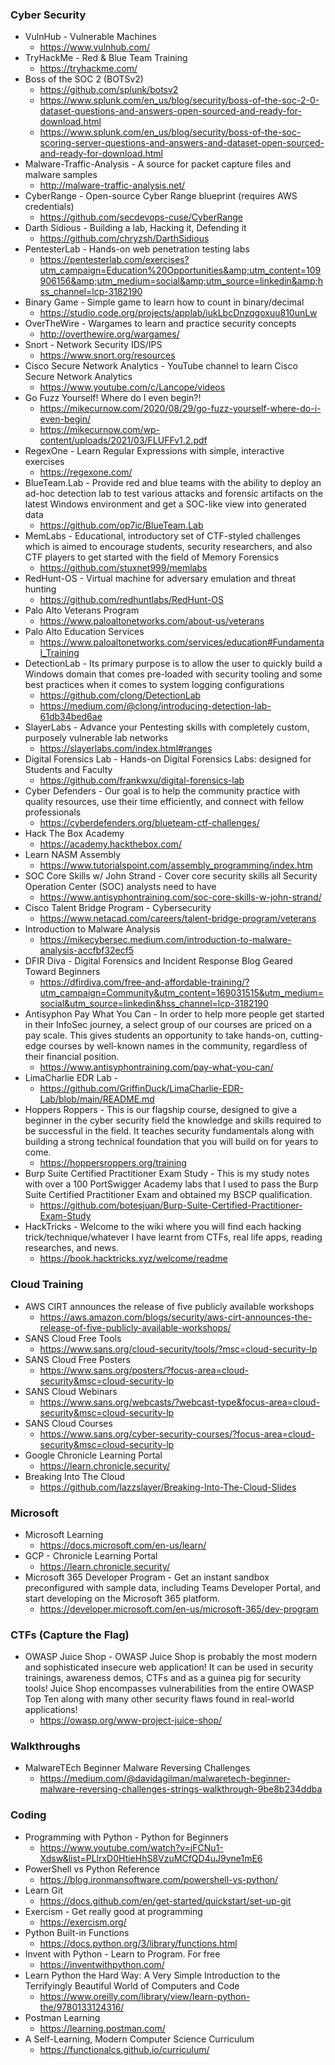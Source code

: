 
### **Cyber Security**
- VulnHub - Vulnerable Machines
  - https://www.vulnhub.com/
- TryHackMe - Red & Blue Team Training
  - https://tryhackme.com/
- Boss of the SOC 2 (BOTSv2)
  - https://github.com/splunk/botsv2
  - https://www.splunk.com/en_us/blog/security/boss-of-the-soc-2-0-dataset-questions-and-answers-open-sourced-and-ready-for-download.html
  - https://www.splunk.com/en_us/blog/security/boss-of-the-soc-scoring-server-questions-and-answers-and-dataset-open-sourced-and-ready-for-download.html
- Malware-Traffic-Analysis - A source for packet capture files and malware samples
  - http://malware-traffic-analysis.net/
- CyberRange - Open-source Cyber Range blueprint (requires AWS credentials)
  - https://github.com/secdevops-cuse/CyberRange
- Darth Sidious - Building a lab, Hacking it, Defending it
  - https://github.com/chryzsh/DarthSidious
- PentesterLab - Hands-on web penetration testing labs
  - https://pentesterlab.com/exercises?utm_campaign=Education%20Opportunities&amp;utm_content=109906156&amp;utm_medium=social&amp;utm_source=linkedin&amp;hss_channel=lcp-3182190
- Binary Game - Simple game to learn how to count in binary/decimal
  - https://studio.code.org/projects/applab/iukLbcDnzqgoxuu810unLw
- OverTheWire - Wargames to learn and practice security concepts
  - http://overthewire.org/wargames/
- Snort - Network Security IDS/IPS
  - https://www.snort.org/resources
- Cisco Secure Network Analytics - YouTube channel to learn Cisco Secure Network Analytics
  - https://www.youtube.com/c/Lancope/videos
- Go Fuzz Yourself! Where do I even begin?!
  - https://mikecurnow.com/2020/08/29/go-fuzz-yourself-where-do-i-even-begin/
  - https://mikecurnow.com/wp-content/uploads/2021/03/FLUFFv1.2.pdf
- RegexOne - Learn Regular Expressions with simple, interactive exercises
  - https://regexone.com/
- BlueTeam.Lab - Provide red and blue teams with the ability to deploy an ad-hoc detection lab to test various attacks and forensic artifacts on the latest Windows environment and get a SOC-like view into generated data
  - https://github.com/op7ic/BlueTeam.Lab
- MemLabs - Educational, introductory set of CTF-styled challenges which is aimed to encourage students, security researchers, and also CTF players to get started with the field of Memory Forensics
  - https://github.com/stuxnet999/memlabs
- RedHunt-OS - Virtual machine for adversary emulation and threat hunting
  - https://github.com/redhuntlabs/RedHunt-OS
- Palo Alto Veterans Program
  - https://www.paloaltonetworks.com/about-us/veterans
- Palo Alto Education Services
  - https://www.paloaltonetworks.com/services/education#Fundamental_Training
- DetectionLab -  Its primary purpose is to allow the user to quickly build a Windows domain that comes pre-loaded with security tooling and some best practices when it comes to system logging configurations
  - https://github.com/clong/DetectionLab
  - https://medium.com/@clong/introducing-detection-lab-61db34bed6ae
- SlayerLabs - Advance your Pentesting skills with completely custom, purposely vulnerable lab networks
  - https://slayerlabs.com/index.html#ranges
- Digital Forensics Lab - Hands-on Digital Forensics Labs: designed for Students and Faculty
  - https://github.com/frankwxu/digital-forensics-lab
- Cyber Defenders - Our goal is to help the community practice with quality resources, use their time efficiently, and connect with fellow professionals
  - https://cyberdefenders.org/blueteam-ctf-challenges/
- Hack The Box Academy
  - https://academy.hackthebox.com/
- Learn NASM Assembly
  - https://www.tutorialspoint.com/assembly_programming/index.htm
- SOC Core Skills w/ John Strand - Cover core security skills all Security Operation Center (SOC) analysts need to have
  - https://www.antisyphontraining.com/soc-core-skills-w-john-strand/
- Cisco Talent Bridge Program - Cybersecurity
  - https://www.netacad.com/careers/talent-bridge-program/veterans
- Introduction to Malware Analysis
  - https://mikecybersec.medium.com/introduction-to-malware-analysis-accfbf32ecf5
- DFIR Diva - Digital Forensics and Incident Response Blog Geared Toward Beginners
  - https://dfirdiva.com/free-and-affordable-training/?utm_campaign=Community&utm_content=169031515&utm_medium=social&utm_source=linkedin&hss_channel=lcp-3182190
- Antisyphon Pay What You Can - In order to help more people get started in their InfoSec journey, a select group of our courses are priced on a pay scale. This gives students an opportunity to take hands-on, cutting-edge courses by well-known names in the community, regardless of their financial position.
  - https://www.antisyphontraining.com/pay-what-you-can/
- LimaCharlie EDR Lab - 
  - https://github.com/GriffinDuck/LimaCharlie-EDR-Lab/blob/main/README.md
- Hoppers Roppers - This is our flagship course, designed to give a beginner in the cyber security field the knowledge and skills required to be successful in the field. It teaches security fundamentals along with building a strong technical foundation that you will build on for years to come.
  - https://hoppersroppers.org/training
- Burp Suite Certified Practitioner Exam Study - This is my study notes with over a 100 PortSwigger Academy labs that I used to pass the Burp Suite Certified Practitioner Exam and obtained my BSCP qualification.
  - https://github.com/botesjuan/Burp-Suite-Certified-Practitioner-Exam-Study
- HackTricks - Welcome to the wiki where you will find each hacking trick/technique/whatever I have learnt from CTFs, real life apps, reading researches, and news.
  - https://book.hacktricks.xyz/welcome/readme

### **Cloud Training**
- AWS CIRT announces the release of five publicly available workshops
  - https://aws.amazon.com/blogs/security/aws-cirt-announces-the-release-of-five-publicly-available-workshops/
- SANS Cloud Free Tools
  - https://www.sans.org/cloud-security/tools/?msc=cloud-security-lp
- SANS Cloud Free Posters
  - https://www.sans.org/posters/?focus-area=cloud-security&msc=cloud-security-lp
- SANS Cloud Webinars
  - https://www.sans.org/webcasts/?webcast-type&focus-area=cloud-security&msc=cloud-security-lp
- SANS Cloud Courses
  - https://www.sans.org/cyber-security-courses/?focus-area=cloud-security&msc=cloud-security-lp
- Google Chronicle Learning Portal
  - https://learn.chronicle.security/
- Breaking Into The Cloud
  - https://github.com/lazzslayer/Breaking-Into-The-Cloud-Slides


### **Microsoft**
- Microsoft Learning
  - https://docs.microsoft.com/en-us/learn/
- GCP - Chronicle Learning Portal
  - https://learn.chronicle.security/
- Microsoft 365 Developer Program - Get an instant sandbox preconfigured with sample data, including Teams Developer Portal, and start developing on the Microsoft 365 platform.
  - https://developer.microsoft.com/en-us/microsoft-365/dev-program

### **CTFs (Capture the Flag)**
- OWASP Juice Shop - OWASP Juice Shop is probably the most modern and sophisticated insecure web application! It can be used in security trainings, awareness demos, CTFs and as a guinea pig for security tools! Juice Shop encompasses vulnerabilities from the entire OWASP Top Ten along with many other security flaws found in real-world applications!
  - https://owasp.org/www-project-juice-shop/

### **Walkthroughs**
- MalwareTEch Beginner Malware Reversing Challenges
  - https://medium.com/@davidagilman/malwaretech-beginner-malware-reversing-challenges-strings-walkthrough-9be8b234ddba

### **Coding**
- Programming with Python - Python for Beginners
  - https://www.youtube.com/watch?v=jFCNu1-Xdsw&list=PLlrxD0HtieHhS8VzuMCfQD4uJ9yne1mE6
- PowerShell vs Python Reference
  - https://blog.ironmansoftware.com/powershell-vs-python/
- Learn Git
  - https://docs.github.com/en/get-started/quickstart/set-up-git
- Exercism - Get really good at programming
  - https://exercism.org/
- Python Built-in Functions
  - https://docs.python.org/3/library/functions.html
- Invent with Python - Learn to Program. For free
  - https://inventwithpython.com/
- Learn Python the Hard Way: A Very Simple Introduction to the Terrifyingly Beautiful World of Computers and Code
  - https://www.oreilly.com/library/view/learn-python-the/9780133124316/
- Postman Learning
  - https://learning.postman.com/
- A Self-Learning, Modern Computer Science Curriculum
  - https://functionalcs.github.io/curriculum/
